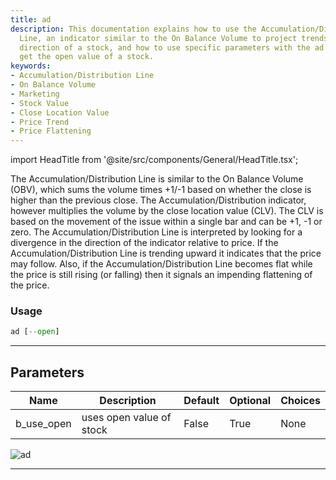 ```yaml
---
title: ad
description: This documentation explains how to use the Accumulation/Distribution
  Line, an indicator similar to the On Balance Volume to project trends in the price
  direction of a stock, and how to use specific parameters with the ad function to
  get the open value of a stock.
keywords:
- Accumulation/Distribution Line
- On Balance Volume
- Marketing
- Stock Value
- Close Location Value
- Price Trend
- Price Flattening
---
```


import HeadTitle from '@site/src/components/General/HeadTitle.tsx';

<HeadTitle title="crypto/ta/ad - Reference | OpenBB Terminal Docs" />

The Accumulation/Distribution Line is similar to the On Balance Volume (OBV), which sums the volume times +1/-1 based on whether the close is higher than the previous close. The Accumulation/Distribution indicator, however multiplies the volume by the close location value (CLV). The CLV is based on the movement of the issue within a single bar and can be +1, -1 or zero. The Accumulation/Distribution Line is interpreted by looking for a divergence in the direction of the indicator relative to price. If the Accumulation/Distribution Line is trending upward it indicates that the price may follow. Also, if the Accumulation/Distribution Line becomes flat while the price is still rising (or falling) then it signals an impending flattening of the price.

### Usage

```python
ad [--open]
```

---

## Parameters

| Name | Description | Default | Optional | Choices |
| ---- | ----------- | ------- | -------- | ------- |
| b_use_open | uses open value of stock | False | True | None |

![ad](https://user-images.githubusercontent.com/46355364/154309283-9512c6c0-dda3-4348-9350-105238676479.png)

---
